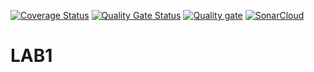 [![Coverage Status](https://coveralls.io/repos/github/KIvan1/LAB1/badge.svg)](https://coveralls.io/github/KIvan1/LAB1)
[![Quality Gate Status](https://sonarcloud.io/api/project_badges/measure?project=KIvan1_LAB1&metric=alert_status)](https://sonarcloud.io/summary/new_code?id=KIvan1_LAB1)
[![Quality gate](https://sonarcloud.io/api/project_badges/quality_gate?project=KIvan1_LAB1)](https://sonarcloud.io/summary/new_code?id=KIvan1_LAB1)
[![SonarCloud](https://sonarcloud.io/images/project_badges/sonarcloud-white.svg)](https://sonarcloud.io/summary/new_code?id=KIvan1_LAB1)
# LAB1
